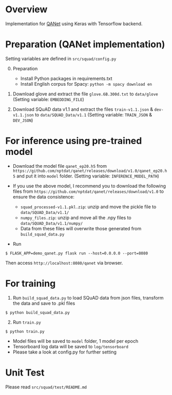 # Overview
Implementation for [QANet](https://arxiv.org/abs/1804.09541) using Keras with Tensorflow backend.

# Preparation (QANet implementation)
Setting variables are defined in `src/squad/config.py`

0. Preparation
    * Install Python packages in requirements.txt
    * Install English corpus for Spacy: `python -m spacy download en`

1. Download glove and extract the file `glove.6B.300d.txt` to `data/glove`
   (Setting variable: `EMBEDDING_FILE`)

2. Download SQuAD data v1.1 and extract the files `train-v1.1.json` & `dev-v1.1.json` to `data/SQUAD_Data/v1.1`
   (Setting variable: `TRAIN_JSON` & `DEV_JSON`)


# For inference using pre-trained model
* Download the model file `qanet_ep20.h5` from `https://github.com/nptdat/qanet/releases/download/v1.0/qanet_ep20.h5` and put it into `model` folder.
  (Setting variable: `INFERENCE_MODEL_PATH`)

* If you use the above model, I recommend you to download the following files from `https://github.com/nptdat/qanet/releases/download/v1.0` to ensure the data consistence:
  * `squad_processed-v1.1.pkl.zip`: unzip and move the pickle file to `data/SQUAD_Data/v1.1/`
  * `numpy_files.zip`: unzip and move all the .npy files to `data/SQUAD_Data/v1.1/numpy/`
  * Data from these files will overwrite those generated from `build_squad_data.py`

* Run
```
$ FLASK_APP=demo_qanet.py flask run --host=0.0.0.0 --port=8080
```
Then access `http://localhost:8080/qanet` via browser.

# For training
1. Run `build_squad_data.py` to load SQuAD data from json files, transform the data and save to .pkl files

```
$ python build_squad_data.py
```

2. Run `train.py`
```
$ python train.py
```

* Model files will be saved to `model` folder, 1 model per epoch
* Tensorboard log data will be saved to `log/tensorboard`
* Please take a look at config.py for further setting

# Unit Test
Please read `src/squad/test/README.md`
